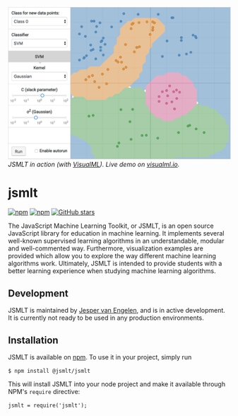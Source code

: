 ![VisualML Screenshot](https://raw.githubusercontent.com/jsmlt/visualml/master/assets/screenshot.png)
 _JSMLT in action (with [VisualML](https://github.com/jsmlt/visualml)). Live demo on [visualml.io](http://visualml.io)._

# jsmlt
[![npm](https://img.shields.io/npm/v/@jsmlt/jsmlt.svg)](https://www.npmjs.com/package/@jsmlt/jsmlt)
[![npm](https://img.shields.io/npm/dm/@jsmlt/jsmlt.svg)](https://www.npmjs.com/package/@jsmlt/jsmlt)
[![GitHub stars](https://img.shields.io/github/stars/badges/shields.svg?style=social&label=Stars)](https://github.com/jsmlt/jsmlt)
  
The JavaScript Machine Learning Toolkit, or JSMLT, is an open source JavaScript library for education in machine learning. It implements several well-known supervised learning algorithms in an understandable, modular and well-commented way. Furthermore, visualization examples are provided which allow you to explore the way different machine learning algorithms work. Ultimately, JSMLT is intended to provide students with a better learning experience when studying machine learning algorithms.

## Development
JSMLT is maintained by [Jesper van Engelen](https://github.com/engelen), and is in active development. It is currently not ready to be used in any production environments.

## Installation
JSMLT is available on [npm](https://www.npmjs.com/package/@jsmlt/jsmlt). To use it in your project, simply run
```
$ npm install @jsmlt/jsmlt
```

This will install JSMLT into your node project and make it available through NPM's `require` directive:
```
jsmlt = require('jsmlt');
```
